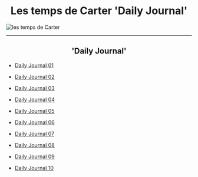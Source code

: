 <h1>Les temps de Carter 'Daily Journal'</h1>
<img src="https://github.com/LeCarterTimes/LeCarterTimes.github.io/assets/149635328/7b91fa1d-1296-44d6-b7f4-f6cb2957cb00" alt="les temps de Carter"/>
<hr>

<h2>'Daily Journal'</h2>


- [Daily Journal 01](https://lecartertimes.github.io/Ar:Je:One.html)

- [Daily Journal 02](https://lecartertimes.github.io/Ar:Je:Two.html)

- [Daily Journal 03](https://lecartertimes.github.io/Ar:Je:Three.html)

- [Daily Journal 04](https://lecartertimes.github.io/Ar:Je:Four.html)

- [Daily Journal 05](https://lecartertimes.github.io/Ar:Je:Five.html)

- [Daily Journal 06](https://lecartertimes.github.io/Ar:Je:Six.html)

- [Daily Journal 07](https://lecartertimes.github.io/Ar:Je:Seven.html)

- [Daily Journal 08](https://lecartertimes.github.io/Ar:Je:Eight.html)

- [Daily Journal 09](https://lecartertimes.github.io/Ar:Je:Nine.html)

- [Daily Journal 10](https://lecartertimes.github.io/Ar:Je:Ten.html)

<style>

h2 {

text-align: center;

}

 h1 {

text-align: center;

}
 
</style>
